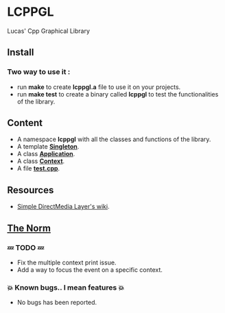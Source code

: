 # LCPPGL
Lucas' Cpp Graphical Library

## Install  
### Two way to use it :
* run **make** to create **lcppgl.a** file to use it on your projects.  
* run **make test** to create a binary called **lcppgl** to test the functionalities of the library.   

## Content
* A namespace **lcppgl** with all the classes and functions of the library.  
* A template [**Singleton**](.readme/Singleton.md).  
* A class [**Application**](.readme/Application.md).  
* A class [**Context**](.readme/Context.md).  
* A file [**test.cpp**](.readme/test.md).  
 
## Resources  
* [Simple DirectMedia Layer's wiki](https://wiki.libsdl.org/).  

## [The Norm](.readme/norm.md)  

### :zzz: TODO :zzz:
* Fix the multiple context print issue.  
* Add a way to focus the event on a specific context.  
### :boom: Known bugs.. I mean features :boom: 
* No bugs has been reported.
